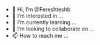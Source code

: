 - 👋 Hi, I’m @Fereshteshb
- 👀 I’m interested in ...
- 🌱 I’m currently learning ...
- 💞️ I’m looking to collaborate on ...
- 📫 How to reach me ...

<!---
Fereshteshb/Fereshteshb is a ✨ special ✨ repository because its `README.md` (this file) appears on your GitHub profile.
You can click the Preview link to take a look at your changes.
--->
